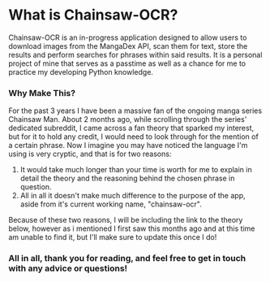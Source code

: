 # What is Chainsaw-OCR?
Chainsaw-OCR is an in-progress application designed to allow users to download images from the MangaDex API, scan them for text, store the results and perform searches for phrases within said results. It is a personal project of mine that serves as a passtime as well as a chance for me to practice my developing Python knowledge.

### Why Make This?
For the past 3 years I have been a massive fan of the ongoing manga series Chainsaw Man. About 2 months ago, while scrolling through the series' dedicated subreddit, I came across a fan theory that sparked my interest, but for it to hold any credit, I would need to look through for the mention of a certain phrase. Now I imagine you may have noticed the language I'm using is very cryptic, and that is for two reasons:

1. It would take much longer than your time is worth for me to explain in detail the theory and the reasoning behind the chosen phrase in question.
2. All in all it doesn't make much difference to the purpose of the app, aside from it's current working name, "chainsaw-ocr".

Because of these two reasons, I will be including the link to the theory below, however as i mentioned I first saw this months ago and at this time am unable to find it, but I'll make sure to update this once I do!

### **All in all, thank you for reading, and feel free to get in touch with any advice or questions!**

